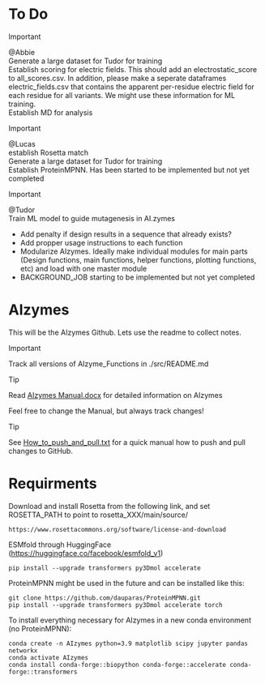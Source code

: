 # To Do
> [!IMPORTANT]
> @Abbie <br>
> Generate a large dataset for Tudor for training <br>
> Establish scoring for electric fields. This should add an electrostatic_score to all_scores.csv. In addition, please make a seperate dataframes electric_fields.csv that contains the apparent per-residue electric field for each residue for all variants. We might use these information for ML training. <br>
> Establish MD for analysis

> [!IMPORTANT]
> @Lucas <br>
> establish Rosetta match <br>
> Generate a large dataset for Tudor for training <br>
> Establish ProteinMPNN. Has been started to be implemented but not yet completed <br>

> [!IMPORTANT]
> @Tudor <br>
> Train ML model to guide mutagenesis in AI.zymes <br>

- Add penalty if design results in a sequence that already exists? 
- Add propper usage instructions to each function
- Modularize AIzymes. Ideally make individual modules for main parts (Design functions, main functions, helper functions, plotting functions, etc) and load with one master module
- BACKGROUND_JOB starting to be implemented but not yet completed

# AIzymes
This will be the AIzymes Github. Lets use the readme to collect notes.

> [!IMPORTANT]
> Track all versions of AIzyme_Functions in ./src/README.md

> [!TIP]
> Read [AIzymes Manual.docx](https://github.com/bunzela/AIzymes/blob/main/AIzymes%20Manual.docx) for detailed information on AIzymes
> 
> Feel free to change the Manual, but always track changes!

> [!TIP]
> See [How_to_push_and_pull.txt](https://github.com/bunzela/AIzymes/blob/main/How_to_push_and_pull.txt) for a quick manual how to push and pull changes to GitHub.

# Requirments
Download and install Rosetta from the following link, and set ROSETTA_PATH to point to rosetta_XXX/main/source/
```
https://www.rosettacommons.org/software/license-and-download
```
ESMfold through HuggingFace (https://huggingface.co/facebook/esmfold_v1)
```
pip install --upgrade transformers py3Dmol accelerate
```
ProteinMPNN might be used in the future and can be installed like this:
```
git clone https://github.com/dauparas/ProteinMPNN.git
pip install --upgrade transformers py3Dmol accelerate torch
```


To install everything necessary for AIzymes in a new conda environment (no ProteinMPNN):
```
conda create -n AIzymes python=3.9 matplotlib scipy jupyter pandas networkx
conda activate AIzymes
conda install conda-forge::biopython conda-forge::accelerate conda-forge::transformers
```
